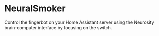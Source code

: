 # NeuralSmoker
Control the fingerbot on your Home Assistant server using the Neurosity brain-computer interface by focusing on the switch.
